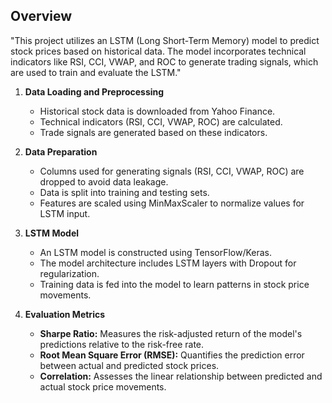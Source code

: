 ## Overview

"This project utilizes an LSTM (Long Short-Term Memory) model to predict stock prices based on historical data. The model incorporates technical indicators like RSI, CCI, VWAP, and ROC to generate trading signals, which are used to train and evaluate the LSTM."

1. **Data Loading and Preprocessing**
   - Historical stock data is downloaded from Yahoo Finance.
   - Technical indicators (RSI, CCI, VWAP, ROC) are calculated.
   - Trade signals are generated based on these indicators.

2. **Data Preparation**
   - Columns used for generating signals (RSI, CCI, VWAP, ROC) are dropped to avoid data leakage.
   - Data is split into training and testing sets.
   - Features are scaled using MinMaxScaler to normalize values for LSTM input.

3. **LSTM Model**
   - An LSTM model is constructed using TensorFlow/Keras.
   - The model architecture includes LSTM layers with Dropout for regularization.
   - Training data is fed into the model to learn patterns in stock price movements.

4. **Evaluation Metrics**
   - **Sharpe Ratio:** Measures the risk-adjusted return of the model's predictions relative to the risk-free rate.
   - **Root Mean Square Error (RMSE):** Quantifies the prediction error between actual and predicted stock prices.
   - **Correlation:** Assesses the linear relationship between predicted and actual stock price movements.


